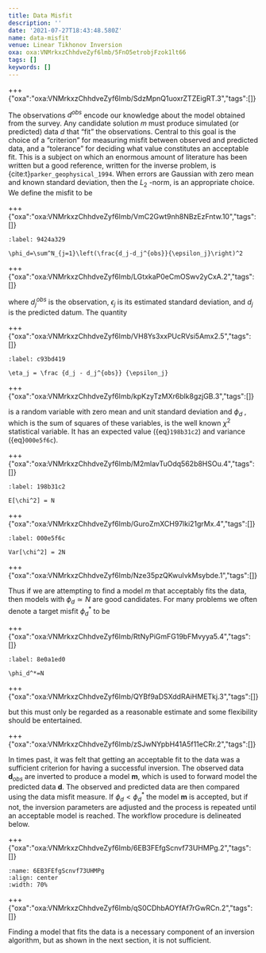 ```yaml
---
title: Data Misfit
description: ''
date: '2021-07-27T18:43:48.580Z'
name: data-misfit
venue: Linear Tikhonov Inversion
oxa: oxa:VNMrkxzChhdveZyf6lmb/5FnO5etrobjFzok1lt66
tags: []
keywords: []
---
```


+++ {"oxa":"oxa:VNMrkxzChhdveZyf6lmb/SdzMpnQ1uoxrZTZEigRT.3","tags":[]}

The observations $d^{obs}$ encode our knowledge about the model obtained from the survey. Any candidate solution $m$ must produce simulated (or predicted) data $d$ that “fit” the observations. Central to this goal is the choice of a “criterion” for measuring misfit between observed and predicted data, and a “tolerance” for deciding what value constitutes an acceptable fit. This is a subject on which an enormous amount of literature has been written but a good reference, written for the inverse problem, is {cite:t}`parker_geophysical_1994`. When errors are Gaussian with zero mean and known standard deviation, then the $L_2$ -norm, is an appropriate choice. We define the misfit to be

+++ {"oxa":"oxa:VNMrkxzChhdveZyf6lmb/VmC2Gwt9nh8NBzEzFntw.10","tags":[]}

```{math}
:label: 9424a329

\phi_d=\sum^N_{j=1}\left(\frac{d_j-d_j^{obs}}{\epsilon_j}\right)^2
```

+++ {"oxa":"oxa:VNMrkxzChhdveZyf6lmb/LGtxkaP0eCmOSwv2yCxA.2","tags":[]}

where $d_j^{obs}$ is the observation, $\epsilon_j$ is its estimated standard deviation, and $d_j$ is the predicted datum. The quantity

+++ {"oxa":"oxa:VNMrkxzChhdveZyf6lmb/VH8Ys3xxPUcRVsi5Amx2.5","tags":[]}

```{math}
:label: c93bd419

\eta_j = \frac {d_j - d_j^{obs}} {\epsilon_j}
```

+++ {"oxa":"oxa:VNMrkxzChhdveZyf6lmb/kpKzyTzMXr6blk8gzjGB.3","tags":[]}

is a random variable with zero mean and unit standard deviation and $\phi_d$ , which is the sum of squares of these variables, is the well known $\chi^2$ statistical variable. It has an expected value ({eq}`198b31c2`) and variance ({eq}`000e5f6c`).

+++ {"oxa":"oxa:VNMrkxzChhdveZyf6lmb/M2mlavTuOdq562b8HSOu.4","tags":[]}

```{math}
:label: 198b31c2

E[\chi^2] = N
```

+++ {"oxa":"oxa:VNMrkxzChhdveZyf6lmb/GuroZmXCH97lki21grMx.4","tags":[]}

```{math}
:label: 000e5f6c

Var[\chi^2] = 2N
```

+++ {"oxa":"oxa:VNMrkxzChhdveZyf6lmb/Nze35pzQKwuIvkMsybde.1","tags":[]}

Thus if we are attempting to find a model $m$ that acceptably fits the data, then models with $\phi_d \simeq N$ are good candidates. For many problems we often denote a target misfit $\phi_d^*$ to be

+++ {"oxa":"oxa:VNMrkxzChhdveZyf6lmb/RtNyPiGmFG19bFMvyya5.4","tags":[]}

```{math}
:label: 8e0a1ed0

\phi_d^*=N
```

+++ {"oxa":"oxa:VNMrkxzChhdveZyf6lmb/QYBf9aDSXddRAiHMETkj.3","tags":[]}

but this must only be regarded as a reasonable estimate and some flexibility should be entertained.

+++ {"oxa":"oxa:VNMrkxzChhdveZyf6lmb/zSJwNYpbH41A5f11eCRr.2","tags":[]}

In times past, it was felt that getting an acceptable fit to the data was a sufficient criterion for having a successful inversion. The observed data $\mathbf{d}_{obs}$ are inverted to produce a model $\mathbf{m}$, which is used to forward model the predicted data $\mathbf{d}$. The observed and predicted data are then compared using the data misfit measure. If $\phi_d<\phi_d^*$ the model $\mathbf{m}$ is accepted, but if not, the inversion parameters are adjusted and the process is repeated until an acceptable model is reached. The workflow procedure is delineated below.

+++ {"oxa":"oxa:VNMrkxzChhdveZyf6lmb/6EB3FEfgScnvf73UHMPg.2","tags":[]}

```{figure} images/VNMrkxzChhdveZyf6lmb-6EB3FEfgScnvf73UHMPg-v2.png
:name: 6EB3FEfgScnvf73UHMPg
:align: center
:width: 70%
```

+++ {"oxa":"oxa:VNMrkxzChhdveZyf6lmb/qS0CDhbAOYfAf7rGwRCn.2","tags":[]}

Finding a model that fits the data is a necessary component of an inversion algorithm, but as shown in the next section, it is not sufficient.
